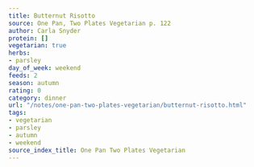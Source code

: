 ```yaml
---
title: Butternut Risotto
source: One Pan, Two Plates Vegetarian p. 122
author: Carla Snyder
protein: []
vegetarian: true
herbs:
- parsley
day_of_week: weekend
feeds: 2
season: autumn
rating: 0
category: dinner
url: "/notes/one-pan-two-plates-vegetarian/butternut-risotto.html"
tags:
- vegetarian
- parsley
- autumn
- weekend
source_index_title: One Pan Two Plates Vegetarian
---
```



